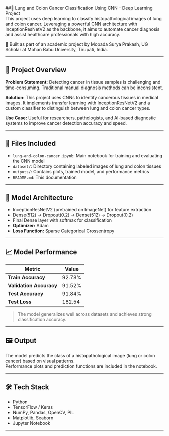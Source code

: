 ##🧬 Lung and Colon Cancer Classification Using CNN – Deep Learning Project  
This project uses deep learning to classify histopathological images of lung and colon cancer. Leveraging a powerful CNN architecture with InceptionResNetV2 as the backbone, it aims to automate cancer diagnosis and assist healthcare professionals with high accuracy.

🔬 Built as part of an academic project by Mopada Surya Prakash, UG Scholar at Mohan Babu University, Tirupati, India.

---

## 🧭 Project Overview

**Problem Statement:** Detecting cancer in tissue samples is challenging and time-consuming. Traditional manual diagnosis methods can be inconsistent.  

**Solution:** This project uses CNNs to identify cancerous tissues in medical images. It implements transfer learning with InceptionResNetV2 and a custom classifier to distinguish between lung and colon cancer types.  

**Use Case:** Useful for researchers, pathologists, and AI-based diagnostic systems to improve cancer detection accuracy and speed.

---

## 📂 Files Included

- `lung-and-colon-cancer.ipynb`: Main notebook for training and evaluating the CNN model  
- `dataset/`: Directory containing labeled images of lung and colon tissues  
- `outputs/`: Contains plots, trained model, and performance metrics  
- `README.md`: This documentation  

---

## 🧱 Model Architecture

- InceptionResNetV2 (pretrained on ImageNet) for feature extraction  
- Dense(512) → Dropout(0.2) → Dense(512) → Dropout(0.2)  
- Final Dense layer with softmax for classification  
- **Optimizer:** Adam  
- **Loss Function:** Sparse Categorical Crossentropy  

---

## 📈 Model Performance

| Metric             | Value     |
|--------------------|-----------|
| **Train Accuracy** | 92.78%    |
| **Validation Accuracy** | 91.52%    |
| **Test Accuracy**  | 91.84%    |
| **Test Loss**      | 182.54    |

> The model generalizes well across datasets and achieves strong classification accuracy.

---

## 🖼️ Output

The model predicts the class of a histopathological image (lung or colon cancer) based on visual patterns.  
Performance plots and prediction functions are included in the notebook.

---

## 🛠️ Tech Stack

- Python  
- TensorFlow / Keras  
- NumPy, Pandas, OpenCV, PIL  
- Matplotlib, Seaborn  
- Jupyter Notebook  

---
